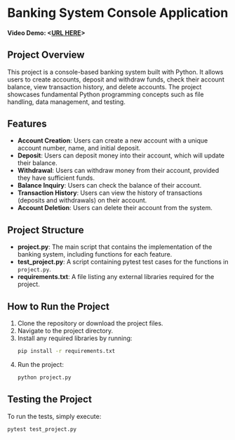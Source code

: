 # Banking System Console Application

#### Video Demo:  <[URL HERE](https://youtu.be/KWcYHRPkLhw)>

## Project Overview

This project is a console-based banking system built with Python. It allows users to create accounts, deposit and withdraw funds, check their account balance, view transaction history, and delete accounts. The project showcases fundamental Python programming concepts such as file handling, data management, and testing.

## Features

- **Account Creation**: Users can create a new account with a unique account number, name, and initial deposit.
- **Deposit**: Users can deposit money into their account, which will update their balance.
- **Withdrawal**: Users can withdraw money from their account, provided they have sufficient funds.
- **Balance Inquiry**: Users can check the balance of their account.
- **Transaction History**: Users can view the history of transactions (deposits and withdrawals) on their account.
- **Account Deletion**: Users can delete their account from the system.

## Project Structure

- **project.py**: The main script that contains the implementation of the banking system, including functions for each feature.
- **test_project.py**: A script containing pytest test cases for the functions in `project.py`.
- **requirements.txt**: A file listing any external libraries required for the project.

## How to Run the Project

1. Clone the repository or download the project files.
2. Navigate to the project directory.
3. Install any required libraries by running:
    ```bash
    pip install -r requirements.txt
    ```
4. Run the project:
    ```bash
    python project.py
    ```

## Testing the Project

To run the tests, simply execute:
```bash
pytest test_project.py
